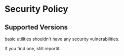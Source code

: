 # Security Policy

## Supported Versions
basic utilities shouldn't have any security vulnerabilities.

If you find one, still reportit.
